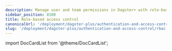 ```yaml
---
description: Manage user and team permissions in Dagster+ with role-based access control (RBAC).
sidebar_position: 8100
title: Role-based access control
canonicalUrl: '/deployment/dagster-plus/authentication-and-access-control/rbac'
slug: '/deployment/dagster-plus/authentication-and-access-control/rbac'
---
```


import DocCardList from '@theme/DocCardList';

<DocCardList />
